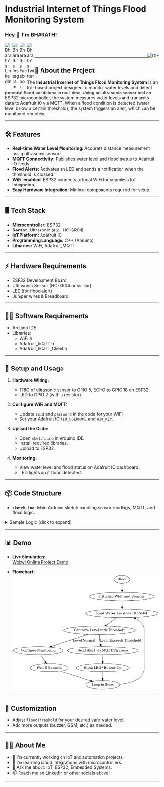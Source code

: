 # Industrial Internet of Things Flood Monitoring System

<h3 title="hehehe"> Hey 👋, I'm BHARATH!</h3>

<a href="[[https://www.linkedin.com/in/jaskirat-singh-009348178](https://www.linkedin.com/in/bharath-s-649506323?utm_source=share&utm_campaign=share_via&utm_content=profile&utm_medium=android_app)](https://www.linkedin.com/in/bharath-s-649506323/)">
  <img align="left" alt="Bharath's LinkedIn" width="24px" src="https://cdn.jsdelivr.net/npm/simple-icons@v3/icons/linkedin.svg">
</a>
<a href="[https://www.instagram.com/](https://www.instagram.com/__bharath_.s/)">
  <img align="left" alt="Bharath's Instagram" width="24px" src="https://cdn.jsdelivr.net/npm/simple-icons@v3/icons/instagram.svg">
</a>
<a href="https://www.facebook.com/">
  <img align="left" alt="Bharath's Facebook" width="24px" src="https://cdn.jsdelivr.net/npm/simple-icons@v3/icons/facebook.svg">
</a>
<a href="https://twitter.com">
  <img align="left" alt="Bharath's Twitter" width="24px" src="https://cdn.jsdelivr.net/npm/simple-icons@3.13.0/icons/twitter.svg">
</a>
<br>
<br>
<img align="right" alt="GIF" src="https://i.pinimg.com/originals/e4/26/70/e426702edf874b181aced1e2fa5c6cde.gif">

---

## 🚀 About the Project
The **Industrial Internet of Things Flood Monitoring System** is an IoT-based project designed to monitor water levels and detect potential flood conditions in real-time. Using an ultrasonic sensor and an ESP32 microcontroller, the system measures water levels and transmits data to Adafruit IO via MQTT. When a flood condition is detected (water level below a certain threshold), the system triggers an alert, which can be monitored remotely.

---

## 🛠️ Features

- **Real-time Water Level Monitoring:** Accurate distance measurement using ultrasonic sensors.
- **MQTT Connectivity:** Publishes water level and flood status to Adafruit IO feeds.
- **Flood Alerts:** Activates an LED and sends a notification when the threshold is crossed.
- **WiFi-enabled:** ESP32 connects to local WiFi for seamless IoT integration.
- **Easy Hardware Integration:** Minimal components required for setup.

---

## 🖥️ Tech Stack

- **Microcontroller:** ESP32
- **Sensor:** Ultrasonic (e.g., HC-SR04)
- **IoT Platform:** Adafruit IO
- **Programming Language:** C++ (Arduino)
- **Libraries:** WiFi, Adafruit_MQTT

---

## ⚡ Hardware Requirements

- ESP32 Development Board
- Ultrasonic Sensor (HC-SR04 or similar)
- LED (for flood alert)
- Jumper wires & Breadboard

---

## 🧑‍💻 Software Requirements

- Arduino IDE
- Libraries:
  - WiFi.h
  - Adafruit_MQTT.h
  - Adafruit_MQTT_Client.h

---

## 📝 Setup and Usage

1. **Hardware Wiring:**
   - TRIG of ultrasonic sensor to GPIO 5, ECHO to GPIO 18 on ESP32.
   - LED to GPIO 2 (with a resistor).

2. **Configure WiFi and MQTT:**
   - Update `ssid` and `password` in the code for your WiFi.
   - Set your Adafruit IO `AIO_USERNAME` and `AIO_KEY`.

3. **Upload the Code:**
   - Open `sketch.ino` in Arduino IDE.
   - Install required libraries.
   - Upload to ESP32.

4. **Monitoring:**
   - View water level and flood status on Adafruit IO dashboard.
   - LED lights up if flood detected.

---

## 📦 Code Structure

- **`sketch.ino`:** Main Arduino sketch handling sensor readings, MQTT, and flood logic.

<details>
  <summary>Sample Logic (click to expand)</summary>

```c++
void loop() {
  MQTT_connect();

  long distance = measureDistance();
  Serial.print("Measured Distance (cm): ");
  Serial.println(distance);

  // Send water level (0-100)
  waterLevelFeed.publish(distance);

  if (distance < floodThreshold) {
    digitalWrite(ALERT_LED, HIGH);
    floodStatusFeed.publish("ON");
    Serial.println("⚠️ Flood Alert Sent!");
  } else {
    digitalWrite(ALERT_LED, LOW);
    floodStatusFeed.publish("OFF");
    Serial.println("✅ Status Safe");
  }

  delay(5000); // every 5 seconds
}
```
</details>

---

## 📊 Demo

- **Live Simulation:**  
  [Wokwi Online Project Demo](https://wokwi.com/projects/434252500636964865)

- **Flowchart:**  
  ![Flowchart](flood_monitoring_flowchart.png) <!-- Make sure to add your flowchart image to the repo as flowchart.png or change the filename accordingly -->

---

## 🎯 Customization

- Adjust `floodThreshold` for your desired safe water level.
- Add more outputs (buzzer, GSM, etc.) as needed.

---

## 🙋‍♂️ About Me

- 🔭 I’m currently working on IoT and automation projects.
- 🌱 I’m learning cloud integrations with microcontrollers.
- 💬 Ask me about: IoT, ESP32, Embedded Systems.
- 📫 Reach me on [LinkedIn](https://www.linkedin.com) or other socials above!

---
